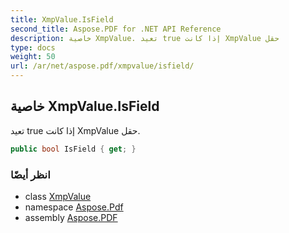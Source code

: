 ```yaml
---
title: XmpValue.IsField
second_title: Aspose.PDF for .NET API Reference
description: خاصية XmpValue. تعيد true إذا كانت XmpValue حقل
type: docs
weight: 50
url: /ar/net/aspose.pdf/xmpvalue/isfield/
---
```

## خاصية XmpValue.IsField

تعيد true إذا كانت XmpValue حقل.

```csharp
public bool IsField { get; }
```

### انظر أيضًا

* class [XmpValue](../)
* namespace [Aspose.Pdf](../../../aspose.pdf/)
* assembly [Aspose.PDF](../../../)